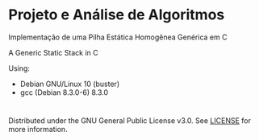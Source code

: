 # Projeto e Análise de Algoritmos


Implementação de uma Pilha Estática Homogênea Genérica em C


A Generic Static Stack in C

Using:
- Debian GNU/Linux 10 (buster)
- gcc (Debian 8.3.0-6) 8.3.0

#

Distributed under the GNU General Public License v3.0. See [LICENSE](LICENSE) for more information.
